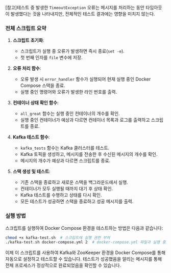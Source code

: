[참고]테스트 중 발생한 `TimeoutException` 오류는 메시지를 처리하는 동안 타임아웃이 발생했다는 것을 나타내지만, 전체적인 테스트 결과에는 영향을 미치지 않는다.

### 전체 스크립트 요약

1. **스크립트 초기화**:
   - 스크립트가 실행 중 오류가 발생하면 즉시 종료(`set -e`).
   - 첫 번째 인자를 `file` 변수에 저장.

2. **오류 처리 함수**:
   - 오류 발생 시 `error_handler` 함수가 실행되어 현재 실행 중인 Docker Compose 스택을 종료.
   - 실행 중인 명령어와 오류가 발생한 라인 번호를 출력.

3. **컨테이너 상태 확인 함수**:
   - `all_great` 함수는 실행 중인 컨테이너의 개수를 확인.
   - 실행 중인 컨테이너가 예상과 다르면 컨테이너 목록과 로그를 출력하고 스크립트를 종료.

4. **Kafka 테스트 함수**:
   - `kafka_tests` 함수는 Kafka 클러스터를 테스트.
   - Kafka 토픽을 생성하고, 메시지를 전송한 후 수신된 메시지의 개수를 확인.
   - 메시지의 개수가 예상과 다르면 스크립트를 종료.

5. **스택 생성 및 테스트**:
   - 기존 스택을 종료하고 새로운 스택을 백그라운드에서 실행.
   - 컨테이너가 모두 실행될 때까지 대기 후 상태 확인.
   - Kafka 테스트를 수행하고 상태를 다시 확인.
   - 모든 테스트가 성공하면 스택을 종료하고 성공 메시지를 출력.

### 실행 방법

스크립트를 실행하여 Docker Compose 환경을 테스트하는 방법은 다음과 같습니다:

```bash
chmod +x kafka-test.sh  # 스크립트에 실행 권한 부여
./kafka-test.sh docker-compose.yml 2  # docker-compose.yml 파일과 실행 중인 컨테이너 수 2개를 인수로 전달하여 실행
```

이제 이 스크립트를 사용하여 Kafka와 ZooKeeper 환경을 Docker Compose를 통해 자동으로 설정하고 테스트할 수 있습니다. 테스트가 성공했음을 알리는 메시지를 통해 전체 프로세스가 정상적으로 완료되었음을 확인할 수 있습니다.

